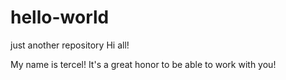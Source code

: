 # hello-world
just another repository
Hi all!

My name is tercel!
It's a great honor to be able to work with you!
